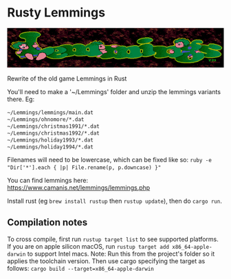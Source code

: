 # Rusty Lemmings

![Lemmings](https://raw.githubusercontent.com/chrishulbert/rusty-lemmings/master/github/logo.png)

Rewrite of the old game Lemmings in Rust

You'll need to make a '~/Lemmings' folder and unzip the lemmings variants there. Eg:

    ~/Lemmings/lemmings/main.dat
    ~/Lemmings/ohnomore/*.dat
    ~/Lemmings/christmas1991/*.dat
    ~/Lemmings/christmas1992/*.dat
    ~/Lemmings/holiday1993/*.dat
    ~/Lemmings/holiday1994/*.dat
 
Filenames will need to be lowercase, which can be fixed like so: `ruby -e "Dir['*'].each { |p| File.rename(p, p.downcase) }"`

You can find lemmings here: https://www.camanis.net/lemmings/lemmings.php

Install rust (eg `brew install rustup` then `rustup update`), then do `cargo run`.

## Compilation notes

To cross compile, first run `rustup target list` to see supported platforms.
If you are on apple silicon macOS, run `rustup target add x86_64-apple-darwin` to support Intel macs.
Note: Run this from the project's folder so it applies the toolchain version.
Then use cargo specifying the target as follows: `cargo build --target=x86_64-apple-darwin`
